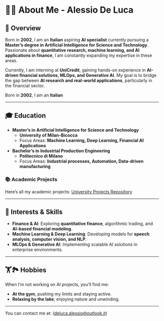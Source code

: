 # 👨‍🎓 About Me - Alessio De Luca  

## 🌟 Overview  
Born in **2002**, I am an **Italian** aspiring **AI specialist** currently pursuing a **Master’s degree in Artificial Intelligence for Science and Technology**. Passionate about **quantitative research, machine learning, and AI applications in finance**, I am constantly expanding my expertise in these areas.

Currently, I am interning at **UniCredit**, gaining hands-on experience in **AI-driven financial solutions, MLOps, and Generative AI**. My goal is to bridge the gap between **AI research and real-world applications**, particularly in the financial sector.

Born in **2002**, I am an **Italian** 

---

## 🎓 Education  
- **Master’s in Artificial Intelligence for Science and Technology**  
  - **University of Milan-Bicocca**  
  - Focus Areas: **Machine Learning, Deep Learning, Financial AI Applications**  
- **Bachelor’s in Industrial Production Engineering**  
  - **Politecnico di Milano**  
  - Focus Areas: **Industrial processes, Automation, Data-driven manufacturing**
### 📚 Academic Projects  
Here’s all my academic projects: [University Projects Repository](https://github.com/AlessioDLuca/university-projects)  

---

## 🌟 Interests & Skills  
- **Finance & AI**: Exploring **quantitative finance**, algorithmic trading, and **AI-based financial modeling**.  
- **Machine Learning & Deep Learning**: Developing models for **speech analysis, computer vision, and NLP**.  
- **MLOps & Generative AI**: Implementing scalable AI solutions in enterprise environments.  

---

## 🏋️🏞️ Hobbies  
When I’m not working on AI projects, you’ll find me:  
- **At the gym**, pushing my limits and staying active.  
- **Relaxing by the lake**, enjoying nature and unwinding.  

---
You can contact me at: (deluca.alessio@outlook.it)


